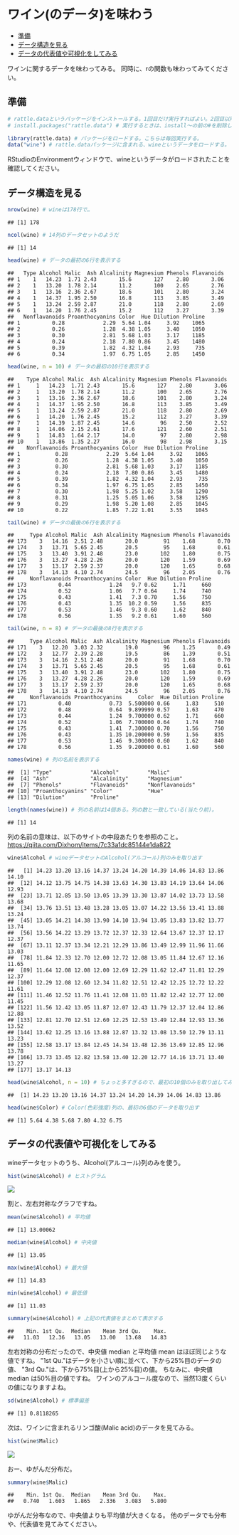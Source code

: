 ワイン(のデータ)を味わう
================

-   [準備](#準備)
-   [データ構造を見る](#データ構造を見る)
-   [データの代表値や可視化をしてみる](#データの代表値や可視化をしてみる)

ワインに関するデータを味わってみる。
同時に、rの関数も味わってみてください。

準備
----

``` r
# rattle.dataというパッケージをインストールする。1回目だけ実行すればよい。2回目以降は実行不要。
# install.packages("rattle.data") # 実行するときは、install～の前の#を削除してください。
```

``` r
library(rattle.data) # パッケージをロードする。こちらは毎回実行する。
data("wine") # rattle.dataパッケージに含まれる、wineというデータをロードする。
```

RStudioのEnvironmentウィンドウで、wineというデータがロードされたことを確認してください。

データ構造を見る
----------------

``` r
nrow(wine) # wineは178行で…
```

    ## [1] 178

``` r
ncol(wine) # 14列のデータセットのようだ
```

    ## [1] 14

``` r
head(wine) # データの最初の6行を表示する
```

    ##   Type Alcohol Malic  Ash Alcalinity Magnesium Phenols Flavanoids
    ## 1    1   14.23  1.71 2.43       15.6       127    2.80       3.06
    ## 2    1   13.20  1.78 2.14       11.2       100    2.65       2.76
    ## 3    1   13.16  2.36 2.67       18.6       101    2.80       3.24
    ## 4    1   14.37  1.95 2.50       16.8       113    3.85       3.49
    ## 5    1   13.24  2.59 2.87       21.0       118    2.80       2.69
    ## 6    1   14.20  1.76 2.45       15.2       112    3.27       3.39
    ##   Nonflavanoids Proanthocyanins Color  Hue Dilution Proline
    ## 1          0.28            2.29  5.64 1.04     3.92    1065
    ## 2          0.26            1.28  4.38 1.05     3.40    1050
    ## 3          0.30            2.81  5.68 1.03     3.17    1185
    ## 4          0.24            2.18  7.80 0.86     3.45    1480
    ## 5          0.39            1.82  4.32 1.04     2.93     735
    ## 6          0.34            1.97  6.75 1.05     2.85    1450

``` r
head(wine, n = 10) # データの最初の10行を表示する
```

    ##    Type Alcohol Malic  Ash Alcalinity Magnesium Phenols Flavanoids
    ## 1     1   14.23  1.71 2.43       15.6       127    2.80       3.06
    ## 2     1   13.20  1.78 2.14       11.2       100    2.65       2.76
    ## 3     1   13.16  2.36 2.67       18.6       101    2.80       3.24
    ## 4     1   14.37  1.95 2.50       16.8       113    3.85       3.49
    ## 5     1   13.24  2.59 2.87       21.0       118    2.80       2.69
    ## 6     1   14.20  1.76 2.45       15.2       112    3.27       3.39
    ## 7     1   14.39  1.87 2.45       14.6        96    2.50       2.52
    ## 8     1   14.06  2.15 2.61       17.6       121    2.60       2.51
    ## 9     1   14.83  1.64 2.17       14.0        97    2.80       2.98
    ## 10    1   13.86  1.35 2.27       16.0        98    2.98       3.15
    ##    Nonflavanoids Proanthocyanins Color  Hue Dilution Proline
    ## 1           0.28            2.29  5.64 1.04     3.92    1065
    ## 2           0.26            1.28  4.38 1.05     3.40    1050
    ## 3           0.30            2.81  5.68 1.03     3.17    1185
    ## 4           0.24            2.18  7.80 0.86     3.45    1480
    ## 5           0.39            1.82  4.32 1.04     2.93     735
    ## 6           0.34            1.97  6.75 1.05     2.85    1450
    ## 7           0.30            1.98  5.25 1.02     3.58    1290
    ## 8           0.31            1.25  5.05 1.06     3.58    1295
    ## 9           0.29            1.98  5.20 1.08     2.85    1045
    ## 10          0.22            1.85  7.22 1.01     3.55    1045

``` r
tail(wine) # データの最後の6行を表示する
```

    ##     Type Alcohol Malic  Ash Alcalinity Magnesium Phenols Flavanoids
    ## 173    3   14.16  2.51 2.48       20.0        91    1.68       0.70
    ## 174    3   13.71  5.65 2.45       20.5        95    1.68       0.61
    ## 175    3   13.40  3.91 2.48       23.0       102    1.80       0.75
    ## 176    3   13.27  4.28 2.26       20.0       120    1.59       0.69
    ## 177    3   13.17  2.59 2.37       20.0       120    1.65       0.68
    ## 178    3   14.13  4.10 2.74       24.5        96    2.05       0.76
    ##     Nonflavanoids Proanthocyanins Color  Hue Dilution Proline
    ## 173          0.44            1.24   9.7 0.62     1.71     660
    ## 174          0.52            1.06   7.7 0.64     1.74     740
    ## 175          0.43            1.41   7.3 0.70     1.56     750
    ## 176          0.43            1.35  10.2 0.59     1.56     835
    ## 177          0.53            1.46   9.3 0.60     1.62     840
    ## 178          0.56            1.35   9.2 0.61     1.60     560

``` r
tail(wine, n = 8) # データの最後の8行を表示する
```

    ##     Type Alcohol Malic  Ash Alcalinity Magnesium Phenols Flavanoids
    ## 171    3   12.20  3.03 2.32       19.0        96    1.25       0.49
    ## 172    3   12.77  2.39 2.28       19.5        86    1.39       0.51
    ## 173    3   14.16  2.51 2.48       20.0        91    1.68       0.70
    ## 174    3   13.71  5.65 2.45       20.5        95    1.68       0.61
    ## 175    3   13.40  3.91 2.48       23.0       102    1.80       0.75
    ## 176    3   13.27  4.28 2.26       20.0       120    1.59       0.69
    ## 177    3   13.17  2.59 2.37       20.0       120    1.65       0.68
    ## 178    3   14.13  4.10 2.74       24.5        96    2.05       0.76
    ##     Nonflavanoids Proanthocyanins     Color  Hue Dilution Proline
    ## 171          0.40            0.73  5.500000 0.66     1.83     510
    ## 172          0.48            0.64  9.899999 0.57     1.63     470
    ## 173          0.44            1.24  9.700000 0.62     1.71     660
    ## 174          0.52            1.06  7.700000 0.64     1.74     740
    ## 175          0.43            1.41  7.300000 0.70     1.56     750
    ## 176          0.43            1.35 10.200000 0.59     1.56     835
    ## 177          0.53            1.46  9.300000 0.60     1.62     840
    ## 178          0.56            1.35  9.200000 0.61     1.60     560

``` r
names(wine) # 列の名前を表示する
```

    ##  [1] "Type"            "Alcohol"         "Malic"          
    ##  [4] "Ash"             "Alcalinity"      "Magnesium"      
    ##  [7] "Phenols"         "Flavanoids"      "Nonflavanoids"  
    ## [10] "Proanthocyanins" "Color"           "Hue"            
    ## [13] "Dilution"        "Proline"

``` r
length(names(wine)) # 列の名前は14個ある。列の数と一致している(当たり前)。
```

    ## [1] 14

列の名前の意味は、以下のサイトの中段あたりを参照のこと。
<https://qiita.com/Dixhom/items/7c33a1dc85144e1da822>

``` r
wine$Alcohol # wineデータセットのAlcohol(アルコール)列のみを取り出す
```

    ##   [1] 14.23 13.20 13.16 14.37 13.24 14.20 14.39 14.06 14.83 13.86 14.10
    ##  [12] 14.12 13.75 14.75 14.38 13.63 14.30 13.83 14.19 13.64 14.06 12.93
    ##  [23] 13.71 12.85 13.50 13.05 13.39 13.30 13.87 14.02 13.73 13.58 13.68
    ##  [34] 13.76 13.51 13.48 13.28 13.05 13.07 14.22 13.56 13.41 13.88 13.24
    ##  [45] 13.05 14.21 14.38 13.90 14.10 13.94 13.05 13.83 13.82 13.77 13.74
    ##  [56] 13.56 14.22 13.29 13.72 12.37 12.33 12.64 13.67 12.37 12.17 12.37
    ##  [67] 13.11 12.37 13.34 12.21 12.29 13.86 13.49 12.99 11.96 11.66 13.03
    ##  [78] 11.84 12.33 12.70 12.00 12.72 12.08 13.05 11.84 12.67 12.16 11.65
    ##  [89] 11.64 12.08 12.08 12.00 12.69 12.29 11.62 12.47 11.81 12.29 12.37
    ## [100] 12.29 12.08 12.60 12.34 11.82 12.51 12.42 12.25 12.72 12.22 11.61
    ## [111] 11.46 12.52 11.76 11.41 12.08 11.03 11.82 12.42 12.77 12.00 11.45
    ## [122] 11.56 12.42 13.05 11.87 12.07 12.43 11.79 12.37 12.04 12.86 12.88
    ## [133] 12.81 12.70 12.51 12.60 12.25 12.53 13.49 12.84 12.93 13.36 13.52
    ## [144] 13.62 12.25 13.16 13.88 12.87 13.32 13.08 13.50 12.79 13.11 13.23
    ## [155] 12.58 13.17 13.84 12.45 14.34 13.48 12.36 13.69 12.85 12.96 13.78
    ## [166] 13.73 13.45 12.82 13.58 13.40 12.20 12.77 14.16 13.71 13.40 13.27
    ## [177] 13.17 14.13

``` r
head(wine$Alcohol, n = 10) # ちょっと多すぎるので、最初の10個のみを取り出してみる
```

    ##  [1] 14.23 13.20 13.16 14.37 13.24 14.20 14.39 14.06 14.83 13.86

``` r
head(wine$Color) # Color(色彩強度)列の、最初の6個のデータを取り出す
```

    ## [1] 5.64 4.38 5.68 7.80 4.32 6.75

データの代表値や可視化をしてみる
--------------------------------

wineデータセットのうち、Alcohol(アルコール)列のみを使う。

``` r
hist(wine$Alcohol) # ヒストグラム
```

![](Wine_data_files/figure-markdown_github/unnamed-chunk-5-1.png)

割と、左右対称なグラフですね。

``` r
mean(wine$Alcohol) # 平均値
```

    ## [1] 13.00062

``` r
median(wine$Alcohol) # 中央値
```

    ## [1] 13.05

``` r
max(wine$Alcohol) # 最大値
```

    ## [1] 14.83

``` r
min(wine$Alcohol) # 最低値
```

    ## [1] 11.03

``` r
summary(wine$Alcohol) # 上記の代表値をまとめて表示する
```

    ##    Min. 1st Qu.  Median    Mean 3rd Qu.    Max. 
    ##   11.03   12.36   13.05   13.00   13.68   14.83

左右対称の分布だったので、中央値 median と平均値 mean はほぼ同じような値ですね。
"1st Qu."はデータを小さい順に並べて、下から25%目のデータの値、
"3rd Qu."は、下から75%目(上から25%目)の値。
ちなみに、中央値 median は50%目の値ですね。
ワインのアルコール度なので、当然13度くらいの値になりますよね。

``` r
sd(wine$Alcohol) # 標準偏差
```

    ## [1] 0.8118265

次は、ワインに含まれるリンゴ酸(Malic acid)のデータを見てみる。

``` r
hist(wine$Malic)
```

![](Wine_data_files/figure-markdown_github/unnamed-chunk-8-1.png)

おー、ゆがんだ分布だ。

``` r
summary(wine$Malic)
```

    ##    Min. 1st Qu.  Median    Mean 3rd Qu.    Max. 
    ##   0.740   1.603   1.865   2.336   3.083   5.800

ゆがんだ分布なので、中央値よりも平均値が大きくなる。
他のデータでも分布や、代表値を見てみてください。
